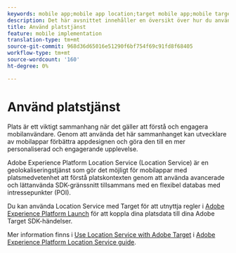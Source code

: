 ```yaml
---
keywords: mobile app;mobile app location;target mobile app;mobile target locations;location service;adobe experience cloud location service;pois;points of interest;sdk;location
description: Det här avsnittet innehåller en översikt över hur du använder Adobe Experience Platform Location Service i Adobe Target.
title: Använd platstjänst
feature: mobile implementation
translation-type: tm+mt
source-git-commit: 968d36d65016e51290f6bf754f69c91fd8f68405
workflow-type: tm+mt
source-wordcount: '160'
ht-degree: 0%

---
```



# Använd platstjänst

Plats är ett viktigt sammanhang när det gäller att förstå och engagera mobilanvändare. Genom att använda det här sammanhanget kan utvecklare av mobilappar förbättra appdesignen och göra den till en mer personaliserad och engagerande upplevelse.

Adobe Experience Platform Location Service (Location Service) är en geolokaliseringstjänst som gör det möjligt för mobilappar med platsmedvetenhet att förstå platskontexten genom att använda avancerade och lättanvända SDK-gränssnitt tillsammans med en flexibel databas med intressepunkter (POI).

Du kan använda Location Service med Target för att utnyttja regler i [Adobe Experience Platform Launch](https://experienceleague.adobe.com/docs/launch/using/overview.html) för att koppla dina platsdata till dina Adobe Target SDK-händelser.

Mer information finns i [Use Location Service with Adobe Target](https://experienceleague.adobe.com/docs/places/using/use-places-with-other-solutions/places-target/places-target.html) i [Adobe Experience Platform Location Service guide](https://experienceleague.adobe.com/docs/places/using/home.html).
